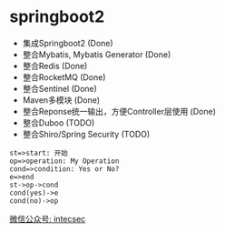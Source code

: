 # springboot2


- 集成Springboot2 (Done) 
- 整合Mybatis, Mybatis Generator (Done)
- 整合Redis (Done)
- 整合RocketMQ (Done)
- 整合Sentinel (Done)
- Maven多模块 (Done)
- 整合Reponse统一输出，方便Controller层使用 (Done)
- 整合Duboo (TODO)
- 整合Shiro/Spring Security (TODO)


```flow
st=>start: 开始
op=>operation: My Operation
cond=>condition: Yes or No?
e=>end
st->op->cond
cond(yes)->e
cond(no)->op
```

[微信公众号: intecsec](http://www.intecsec.com)
